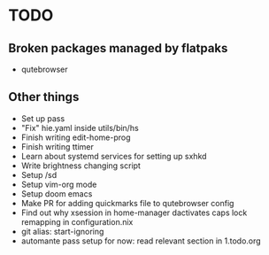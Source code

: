 # TODO

## Broken packages managed by flatpaks

- qutebrowser

## Other things

- Set up pass
- "Fix" hie.yaml inside utils/bin/hs
- Finish writing edit-home-prog
- Finish writing ttimer
- Learn about systemd services for setting up sxhkd
- Write brightness changing script
- Setup /sd
- Setup vim-org mode
- Setup doom emacs
- Make PR for adding quickmarks file to qutebrowser config
- Find out why xsession in home-manager dactivates caps lock remapping in configuration.nix
- git alias: start-ignoring
- automante pass setup
    for now: read relevant section in 1.todo.org
